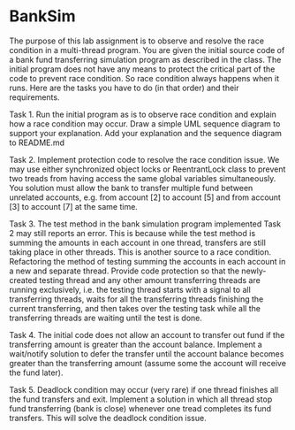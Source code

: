 # BankSim


The purpose of this lab assignment is to observe and resolve the race condition in a multi-thread program. You are given the initial source code of a bank fund transferring simulation program as described in the class. The initial program does not have any means to protect the critical part of the code to prevent race condition. So race condition always happens when it runs. Here are the tasks you have to do (in that order) and their requirements.

Task 1. Run the initial program as is to observe race condition and explain how a race condition may occur. Draw a simple  UML sequence diagram to support your explanation. Add your explanation and the sequence diagram to README.md

Task 2. Implement protection code to resolve the race condition issue. We may use either synchronized object locks or ReentrantLock class to prevent two treads from having access the same global variables simultaneously. You solution must allow the bank to transfer multiple fund between unrelated accounts, e.g. from account [2] to account [5] and from account [3] to account [7] at the same time.

Task 3. The test method in the bank simulation program implemented Task 2 may still reports an error. This is because while the test method is summing the amounts in each account in one thread, transfers are still taking place in other threads. This is another source to a race condition. Refactoring the method of testing summing the accounts in each account in a new and separate thread. Provide code protection so that the newly-created testing thread and any other amount transferring threads are running exclusively, i.e. the testing thread starts with a signal to all transferring threads, waits for all the transferring threads finishing the current transferring, and then takes over the testing task while all the transferring threads are waiting until the test is done.

Task 4. The initial code does not allow an account to transfer out fund if the transferring amount is greater than the account balance. Implement a wait/notify solution to defer the transfer until the account balance becomes greater than the transferring amount (assume some the account will receive the fund later).

Task 5. Deadlock condition may occur (very rare) if one thread finishes all the fund transfers and exit. Implement a solution in which all thread stop fund transferring (bank is close) whenever one tread completes its fund transfers. This will solve the deadlock condition issue.
